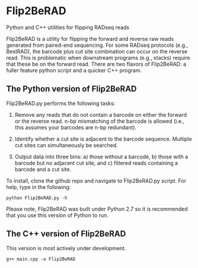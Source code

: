 # Flip2BeRAD
Python and C++ utilities for flipping RADseq reads

Flip2BeRAD is a utility for flipping the forward and reverse raw
reads generated from paired-end sequencing. For some RADseq protocols
(e.g., BestRAD), the barcode plus cut site combination can 
occur on the reverse read. This is problematic when downstream programs
(e.g., stacks) require that these be on the forward read. There are two
flavors of Flip2BeRAD: a fuller feature python script and a quicker C++
program. 


## The Python version of Flip2BeRAD

Flip2BeRAD.py performs the following tasks: 

1. Remove any reads that do not contain a barcode on either the forward
or the reverse read. n-bp mismatching of the barcode is allowed (i.e., 
this assumes your barcodes are n-bp redundant). 

2. Identify whether a cut site is adjacent to the barcode sequence. 
Multiple cut sites can simultaneously be searched. 

3. Output data into three bins: a) those without a barcode, b) those
with a barcode but no adjacent cut site, and c) filtered reads containing
a barcode and a cut site.

To install, clone the github repo and navigate to Flip2BeRAD.py script. 
For help, type in the following:
``` 
python Flip2BeRAD.py -h
```

Please note, Flip2BeRAD was built under Python 2.7 so it is recommended
that you use this version of Python to run. 


## The C++ version of Flip2BeRAD

This version is most actively under development. 

```
g++ main.cpp -o Flip2BeRAD
```

